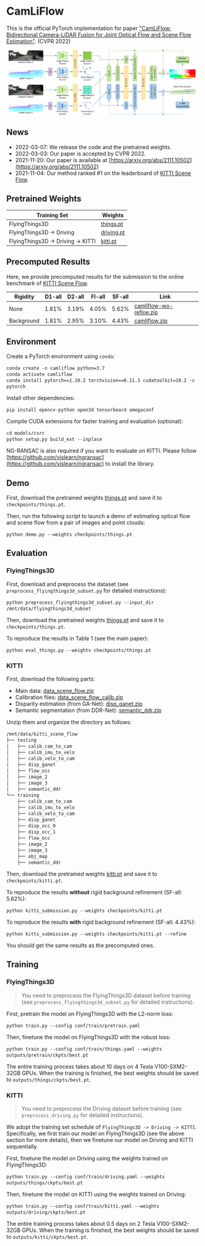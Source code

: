 # CamLiFlow

This is the official PyTorch implementation for paper ["CamLiFlow: Bidirectional Camera-LiDAR Fusion for Joint Optical Flow and Scene Flow Estimation"](https://arxiv.org/abs/2111.10502). (CVPR 2022)

![](asserts/arch.png)

## News

* 2022-03-07: We release the code and the pretrained weights.
* 2022-03-03: Our paper is accepted by CVPR 2022.
* 2021-11-20: Our paper is available at [https://arxiv.org/abs/2111.10502](https://arxiv.org/abs/2111.10502)
* 2021-11-04: Our method ranked #1 on the leaderboard of [KITTI Scene Flow](http://www.cvlibs.net/datasets/kitti/eval_scene_flow.php).

## Pretrained Weights

| Training Set | Weights |
|--------------|---------|
| FlyingThings3D | [things.pt](https://drive.google.com/file/d/1gpERBftyqFoA0FPqGczfCXYfDW8B7VTN/view?usp=sharing) |
| FlyingThings3D -> Driving | [driving.pt](https://drive.google.com/file/d/1teNcu11xj_RUVI36DTvSKfCJzEYBWJmu/view?usp=sharing) |
| FlyingThings3D -> Driving -> KITTI | [kitti.pt](https://drive.google.com/file/d/1JfKLJ8mSYDS7rp1Zv6UMsQkHhZgeJqa5/view?usp=sharing) |

## Precomputed Results

Here, we provide precomputed results for the submission to the online benchmark of [KITTI Scene Flow](http://www.cvlibs.net/datasets/kitti/eval_scene_flow.php).

|  Rigidity  | D1-all | D2-all | Fl-all | SF-all | Link |
|------------|--------|--------|--------|--------|------|
|    None    | 1.81%  | 3.19%  | 4.05%  | 5.62%  | [camliflow-wo-refine.zip](https://drive.google.com/file/d/1zfH-uS9MxgZ8JZwUjNNHq7vASz1WD7SW/view?usp=sharing) |
| Background | 1.81%  | 2.95%  | 3.10%  | 4.43%  | [camliflow.zip](https://drive.google.com/file/d/1qi7zxSmEDcCA1ChwVHv6_eyNSXVxez7x/view?usp=sharing) |

## Environment

Create a PyTorch environment using `conda`:

```
conda create -n camliflow python=3.7
conda activate camliflow
conda install pytorch==1.10.2 torchvision==0.11.3 cudatoolkit=10.2 -c pytorch
```

Install other dependencies:

```
pip install opencv-python open3d tensorboard omegaconf
```

Compile CUDA extensions for faster training and evaluation (optional):

```
cd models/csrc
python setup.py build_ext --inplace
```

NG-RANSAC is also required if you want to evaluate on KITTI. Please follow [https://github.com/vislearn/ngransac](https://github.com/vislearn/ngransac) to install the library.

## Demo

First, download the pretrained weights [things.pt](https://drive.google.com/file/d/1gpERBftyqFoA0FPqGczfCXYfDW8B7VTN/view?usp=sharing) and save it to `checkpoints/things.pt`.

Then, run the following script to launch a demo of estimating optical flow and scene flow from a pair of images and point clouds:

```
python demo.py --weights checkpoints/things.pt
```

## Evaluation

### FlyingThings3D

First, download and preprocess the dataset (see `preprocess_flyingthings3d_subset.py` for detailed instructions):

```
python preprocess_flyingthings3d_subset.py --input_dir /mnt/data/flyingthings3d_subset
```

Then, download the pretrained weights [things.pt](https://drive.google.com/file/d/1gpERBftyqFoA0FPqGczfCXYfDW8B7VTN/view?usp=sharing) and save it to `checkpoints/things.pt`.

To reproduce the results in Table 1 (see the main paper):

```
python eval_things.py --weights checkpoints/things.pt
```

### KITTI

First, download the following parts:

* Main data: [data_scene_flow.zip](https://s3.eu-central-1.amazonaws.com/avg-kitti/data_scene_flow.zip)
* Calibration files: [data_scene_flow_calib.zip](https://s3.eu-central-1.amazonaws.com/avg-kitti/data_scene_flow_calib.zip)
* Disparity estimation (from GA-Net): [disp_ganet.zip](https://drive.google.com/file/d/1ieFpOVzqCzT8TXNk1zm2d9RLkrcaI78o/view?usp=sharing)
* Semantic segmentation (from DDR-Net): [semantic_ddr.zip](https://drive.google.com/file/d/1dVSJeE9BBmVv2rCe5TR0PVanEv2WzwIy/view?usp=sharing)

Unzip them and organize the directory as follows:

```
/mnt/data/kitti_scene_flow
├── testing
│   ├── calib_cam_to_cam
│   ├── calib_imu_to_velo
│   ├── calib_velo_to_cam
│   ├── disp_ganet
│   ├── flow_occ
│   ├── image_2
│   ├── image_3
│   ├── semantic_ddr
└── training
    ├── calib_cam_to_cam
    ├── calib_imu_to_velo
    ├── calib_velo_to_cam
    ├── disp_ganet
    ├── disp_occ_0
    ├── disp_occ_1
    ├── flow_occ
    ├── image_2
    ├── image_3
    ├── obj_map
    ├── semantic_ddr
```

Then, download the pretrained weights [kitti.pt](https://drive.google.com/file/d/1JfKLJ8mSYDS7rp1Zv6UMsQkHhZgeJqa5/view?usp=sharing) and save it to `checkpoints/kitti.pt`.

To reproduce the results **without** rigid background refinement (SF-all: 5.62%):

```
python kitti_submission.py --weights checkpoints/kitti.pt
```

To reproduce the results **with** rigid background refinement (SF-all: 4.43%):

```
python kitti_submission.py --weights checkpoints/kitti.pt --refine
```

You should get the same results as the precomputed ones.

## Training

### FlyingThings3D

> You need to preprocess the FlyingThings3D dataset before training (see `preprocess_flyingthings3d_subset.py` for detailed instructions).

First, pretrain the model on FlyingThings3D with the L2-norm loss:

```
python train.py --config conf/train/pretrain.yaml
```

Then, finetune the model on FlyingThings3D with the robust loss:

```
python train.py --config conf/train/things.yaml --weights outputs/pretrain/ckpts/best.pt
```

The entire training process takes about 10 days on 4 Tesla V100-SXM2-32GB GPUs. When the training is finished, the best weights should be saved to `outputs/things/ckpts/best.pt`.

### KITTI

> You need to preprocess the Driving dataset before training (see `preprocess_driving.py` for detailed instructions).

We adopt the training set schedule of `FlyingThings3D -> Driving -> KITTI`. Specifically, we first train our model on FlyingThings3D (see the above section for more details), then we finetune our model on Driving and KITTI sequentially.

First, finetune the model on Driving using the weights trained on FlyingThings3D:

```
python train.py --config conf/train/driving.yaml --weights outputs/things/ckpts/best.pt
```

Then, finetune the model on KITTI using the weights trained on Driving:

```
python train.py --config conf/train/kitti.yaml --weights outputs/driving/ckpts/best.pt
```

The entire training process takes about 0.5 days on 2 Tesla V100-SXM2-32GB GPUs. When the training is finished, the best weights should be saved to `outputs/kitti/ckpts/best.pt`.
